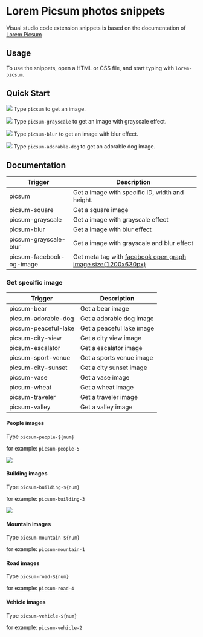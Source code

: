 # Lorem Picsum photos snippets

Visual studio code extension snippets is based on the documentation of [Lorem Picsum](https://picsum.photos/)

## Usage

To use the snippets, open a HTML or CSS file, and start typing with `lorem-picsum`.

## Quick Start

![](https://i.imgur.com/4kJ4Bw4.gif)
Type `picsum` to get an image.

![](https://i.imgur.com/2pKJH6I.gif)
Type `picsum-grayscale` to get an image with grayscale effect.

![](https://i.imgur.com/JO70kl1.gif)
Type `picsum-blur` to get an image with blur effect.

![](https://i.imgur.com/VBwa0l1.gif)
Type `picsum-adorable-dog` to get an adorable dog image.

## Documentation

Trigger | Description
--- | ---
picsum | Get a image with specific ID, width and height.
picsum-square | Get a square image
picsum-grayscale | Get a image with grayscale effect
picsum-blur | Get a image with blur effect
picsum-grayscale-blur | Get a image with grayscale and blur effect
picsum-facebook-og-image | Get meta tag with [facebook open graph image size(1200x630px)](https://www.h3xed.com/web-and-internet/how-to-use-og-image-meta-tag-facebook-reddit)

### Get specific image

Trigger | Description
--- | ---
picsum-bear | Get a bear image
picsum-adorable-dog | Get a adorable dog image
picsum-peaceful-lake | Get a peaceful lake image
picsum-city-view | Get a city view image
picsum-escalator | Get a escalator image
picsum-sport-venue | Get a sports venue image
picsum-city-sunset | Get a city sunset image
picsum-vase | Get a vase image
picsum-wheat | Get a wheat image
picsum-traveler | Get a traveler image
picsum-valley | Get a valley image

#### People images

Type `picsum-people-${num}`

for example: `picsum-people-5`

![](https://i.imgur.com/wCgVSWB.gif)

#### Building images

Type `picsum-building-${num}`

for example: `picsum-building-3`

![](https://i.imgur.com/eVkWqsb.gif)

#### Mountain images

Type `picsum-mountain-${num}`

for example: `picsum-mountain-1`

#### Road images

Type `picsum-road-${num}`

for example: `picsum-road-4`

#### Vehicle images

Type `picsum-vehicle-${num}`

for example: `picsum-vehicle-2`